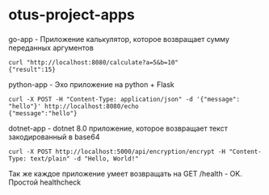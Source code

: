 # otus-project-apps
###
go-app - Приложение калькулятор, которое возвращает сумму переданных аргументов
```
curl "http://localhost:8080/calculate?a=5&b=10"
{"result":15}
```
python-app - Эхо приложение на python + Flask
```
curl -X POST -H "Content-Type: application/json" -d '{"message": "hello"}' http://localhost:8080/echo
{"message":"hello"}
```
dotnet-app - dotnet 8.0 приложение, которое возвращает текст закодированный в base64
```
curl -X POST http://localhost:5000/api/encryption/encrypt -H "Content-Type: text/plain" -d "Hello, World!"
```

Так же каждое приложение умеет возвращать на GET /health - OK. Простой healthcheck
